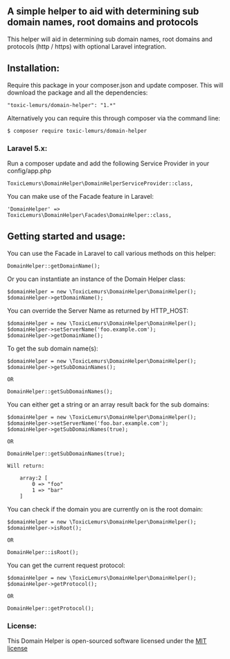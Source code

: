 ## A simple helper to aid with determining sub domain names, root domains and protocols

This helper will aid in determining sub domain names, root domains and protocols (http / https) with optional Laravel integration. 

## Installation:

Require this package in your composer.json and update composer. This will download the package and all the dependencies:

    "toxic-lemurs/domain-helper": "1.*"
    
Alternatively you can require this through composer via the command line:

    $ composer require toxic-lemurs/domain-helper

### Laravel 5.x:

Run a composer update and add the following Service Provider in your config/app.php

    ToxicLemurs\DomainHelper\DomainHelperServiceProvider::class,

You can make use of the Facade feature in Laravel:

    'DomainHelper' => ToxicLemurs\DomainHelper\Facades\DomainHelper::class,
    
## Getting started and usage:

You can use the Facade in Laravel to call various methods on this helper:

    DomainHelper::getDomainName();
    
Or you can instantiate an instance of the Domain Helper class:

    $domainHelper = new \ToxicLemurs\DomainHelper\DomainHelper();
    $domainHelper->getDomainName();
    
You can override the Server Name as returned by HTTP_HOST:

    $domainHelper = new \ToxicLemurs\DomainHelper\DomainHelper();
    $domainHelper->setServerName('foo.example.com');
    $domainHelper->getDomainName();
    
To get the sub domain name(s):

    $domainHelper = new \ToxicLemurs\DomainHelper\DomainHelper();
    $domainHelper->getSubDomainNames();
    
    OR
    
    DomainHelper::getSubDomainNames();

You can either get a string or an array result back for the sub domains:

    $domainHelper = new \ToxicLemurs\DomainHelper\DomainHelper();
    $domainHelper->setServerName('foo.bar.example.com');
    $domainHelper->getSubDomainNames(true);
            
    OR
    
    DomainHelper::getSubDomainNames(true);
    
    Will return:
         
        array:2 [
            0 => "foo"
            1 => "bar"
        ]
    
You can check if the domain you are currently on is the root domain:

    $domainHelper = new \ToxicLemurs\DomainHelper\DomainHelper();
    $domainHelper->isRoot();
    
    OR
    
    DomainHelper::isRoot();
    
You can get the current request protocol:

    $domainHelper = new \ToxicLemurs\DomainHelper\DomainHelper();
    $domainHelper->getProtocol();
    
    OR
    
    DomainHelper::getProtocol();

### License:

This Domain Helper is open-sourced software licensed under the [MIT license](http://opensource.org/licenses/MIT)